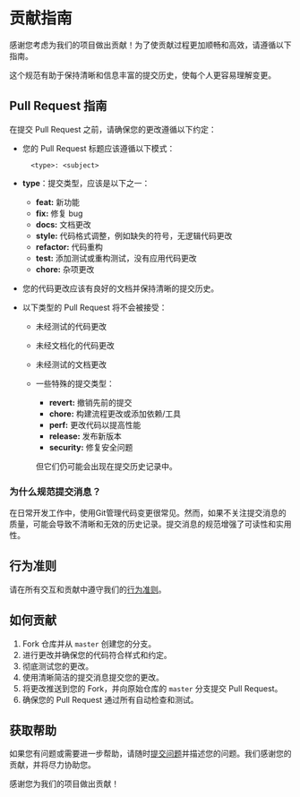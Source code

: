 # 贡献指南

感谢您考虑为我们的项目做出贡献！为了使贡献过程更加顺畅和高效，请遵循以下指南。

这个规范有助于保持清晰和信息丰富的提交历史，使每个人更容易理解变更。

## Pull Request 指南

在提交 Pull Request 之前，请确保您的更改遵循以下约定：

- 您的 Pull Request 标题应该遵循以下模式：
  ```plaintext
    <type>: <subject>
  ```
- **type**：提交类型，应该是以下之一：
    - **feat:** 新功能
    - **fix:** 修复 bug
    - **docs:** 文档更改
    - **style:** 代码格式调整，例如缺失的符号，无逻辑代码更改
    - **refactor:** 代码重构
    - **test:** 添加测试或重构测试，没有应用代码更改
    - **chore:** 杂项更改
- 您的代码更改应该有良好的文档并保持清晰的提交历史。

- 以下类型的 Pull Request 将不会被接受：
    - 未经测试的代码更改
    - 未经文档化的代码更改
    - 未经测试的文档更改
    - 一些特殊的提交类型：
      - **revert:** 撤销先前的提交
      - **chore:** 构建流程更改或添加依赖/工具
      - **perf:** 更改代码以提高性能
      - **release:** 发布新版本
      - **security:** 修复安全问题
      
      但它们仍可能会出现在提交历史记录中。

### 为什么规范提交消息？

在日常开发工作中，使用Git管理代码变更很常见。然而，如果不关注提交消息的质量，可能会导致不清晰和无效的历史记录。提交消息的规范增强了可读性和实用性。


## 行为准则

请在所有交互和贡献中遵守我们的[行为准则](CODE_OF_CONDUCT.md)。

## 如何贡献

1. Fork 仓库并从 `master` 创建您的分支。
2. 进行更改并确保您的代码符合样式和约定。
3. 彻底测试您的更改。
4. 使用清晰简洁的提交消息提交您的更改。
5. 将更改推送到您的 Fork，并向原始仓库的 `master` 分支提交 Pull Request。
6. 确保您的 Pull Request 通过所有自动检查和测试。

## 获取帮助

如果您有问题或需要进一步帮助，请随时[提交问题](https://github.com/aoguai/SplitFiles/issues)并描述您的问题。我们感谢您的贡献，并将尽力协助您。

感谢您为我们的项目做出贡献！
